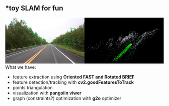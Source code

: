 *toy SLAM for fun
---
![](misc/promo.png)
What we have:
 - feature extraction using **Oriented FAST and Rotated BRIEF**
 - feature detection/tracking with **cv2.goodFeaturesToTrack**
 - points triangulation
 - visualization with **pangolin viwer**
 - graph (constraints?) optimization with **g2o** optimizer
